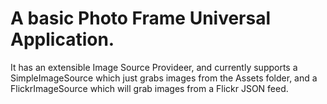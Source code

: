 A basic Photo Frame Universal Application.
=========================================

It has an extensible Image Source Provideer, and currently supports a SimpleImageSource which just grabs images from the Assets folder, and a FlickrImageSource which will grab images from a Flickr JSON feed.